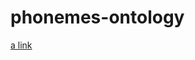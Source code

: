 # phonemes-ontology

[a link](https://github.com/zimbara14/phonemes-ontology/blob/master/Phonemes-ontology.rdf)
